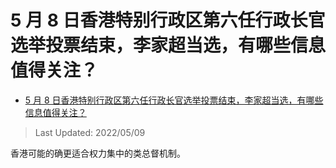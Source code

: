 # 5 月 8 日香港特别行政区第六任行政长官选举投票结束，李家超当选，有哪些信息值得关注？

- [5 月 8 日香港特别行政区第六任行政长官选举投票结束，李家超当选，有哪些信息值得关注？](https://www.zhihu.com/question/531825987/answer/2476750451)

>Last Updated: 2022/05/09

香港可能的确更适合权力集中的类总督机制。